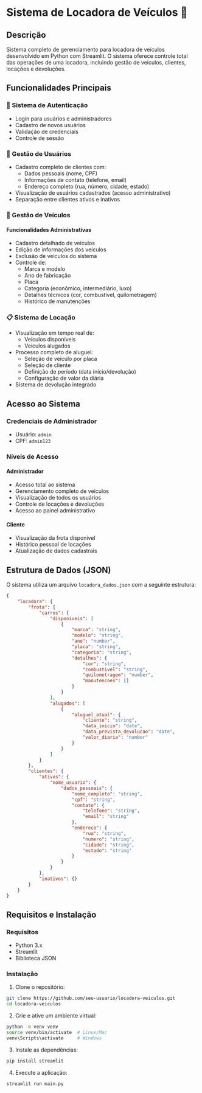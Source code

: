 # Sistema de Locadora de Veículos 🚗

## Descrição
Sistema completo de gerenciamento para locadora de veículos desenvolvido em Python com Streamlit. O sistema oferece controle total das operações de uma locadora, incluindo gestão de veículos, clientes, locações e devoluções.

## Funcionalidades Principais

### 🔐 Sistema de Autenticação
- Login para usuários e administradores
- Cadastro de novos usuários
- Validação de credenciais
- Controle de sessão

### 👥 Gestão de Usuários
- Cadastro completo de clientes com:
  - Dados pessoais (nome, CPF)
  - Informações de contato (telefone, email)
  - Endereço completo (rua, número, cidade, estado)
- Visualização de usuários cadastrados (acesso administrativo)
- Separação entre clientes ativos e inativos

### 🚙 Gestão de Veículos
#### Funcionalidades Administrativas
- Cadastro detalhado de veículos
- Edição de informações dos veículos
- Exclusão de veículos do sistema
- Controle de:
  - Marca e modelo
  - Ano de fabricação
  - Placa
  - Categoria (econômico, intermediário, luxo)
  - Detalhes técnicos (cor, combustível, quilometragem)
  - Histórico de manutenções

### 📋 Sistema de Locação
- Visualização em tempo real de:
  - Veículos disponíveis
  - Veículos alugados
- Processo completo de aluguel:
  - Seleção de veículo por placa
  - Seleção de cliente
  - Definição de período (data início/devolução)
  - Configuração de valor da diária
- Sistema de devolução integrado

## Acesso ao Sistema

### Credenciais de Administrador
- Usuário: `admin`
- CPF: `admin123`

### Níveis de Acesso

#### Administrador
- Acesso total ao sistema
- Gerenciamento completo de veículos
- Visualização de todos os usuários
- Controle de locações e devoluções
- Acesso ao painel administrativo

#### Cliente
- Visualização da frota disponível
- Histórico pessoal de locações
- Atualização de dados cadastrais

## Estrutura de Dados (JSON)
O sistema utiliza um arquivo `locadora_dados.json` com a seguinte estrutura:

```json
{
    "locadora": {
        "frota": {
            "carros": {
                "disponiveis": [
                    {
                        "marca": "string",
                        "modelo": "string",
                        "ano": "number",
                        "placa": "string",
                        "categoria": "string",
                        "detalhes": {
                            "cor": "string",
                            "combustivel": "string",
                            "quilometragem": "number",
                            "manutencoes": []
                        }
                    }
                ],
                "alugados": [
                    {
                        "aluguel_atual": {
                            "cliente": "string",
                            "data_inicio": "date",
                            "data_prevista_devolucao": "date",
                            "valor_diaria": "number"
                        }
                    }
                ]
            }
        },
        "clientes": {
            "ativos": {
                "nome_usuario": {
                    "dados_pessoais": {
                        "nome_completo": "string",
                        "cpf": "string",
                        "contato": {
                            "telefone": "string",
                            "email": "string"
                        },
                        "endereco": {
                            "rua": "string",
                            "numero": "string",
                            "cidade": "string",
                            "estado": "string"
                        }
                    }
                }
            },
            "inativos": {}
        }
    }
}
```

## Requisitos e Instalação
### Requisitos
- Python 3.x
- Streamlit
- Biblioteca JSON

### Instalação
1. Clone o repositório:
```bash
git clone https://github.com/seu-usuario/locadora-veiculos.git
cd locadora-veiculos
```

2. Crie e ative um ambiente virtual:
```bash
python -m venv venv
source venv/bin/activate  # Linux/Mac
venv\Scripts\activate     # Windows
```

3. Instale as dependências:
```bash
pip install streamlit
```

4. Execute a aplicação:
```bash
streamlit run main.py
```
